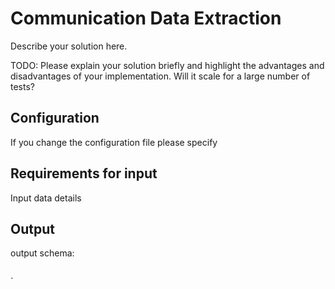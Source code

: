 # Communication Data Extraction  

Describe your solution here.

TODO: Please explain your solution briefly and highlight the advantages and disadvantages of your implementation. Will it scale for a large number of tests?

## <a name="configuration">Configuration</a>
If you change the configuration file please specify 

 
## <a name="input">Requirements for input</a>
Input data details


## <a name="output">Output</a>

output schema: 

```

```

`


